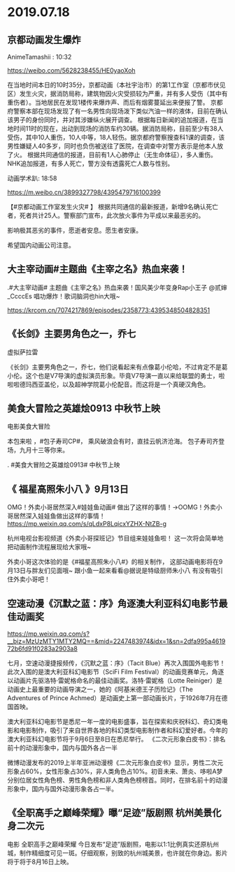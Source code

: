 # 2019.07.18

## 京都动画发生爆炸 

AnimeTamashii :  10:32

https://weibo.com/5628238455/HE0yaoXoh

在当地时间本日的10时35分，京都动画（本社宇治市）的第1工作室（京都市伏见区）发生火灾，据消防局称，建筑物因火灾受损较为严重，并有多人受伤（其中有重伤者）。当地居民在发现1楼传来爆炸声、而后有烟雾蔓延出来便报了警。
京都府警察本部在现场发现了有一名男性向现场泼下类似汽油一样的液体，目前在确认该男子的身份同时，并对其涉嫌纵火展开调查。
根据每日新闻的追加报道，在当地时间11时的现在，出动到现场的消防车约30辆。据消防局称，目前至少有38人受伤，其中10人重伤，10人中等，18人轻伤。据京都府警察搜查科1课的调查，该男性嫌疑人40多岁，同时也负伤被送往了医院，在调查中对警方表示是他本人放了火。
根据共同通信的报道，目前有1人心肺停止（无生命体征），多人重伤。NHK追加报道，有多人死亡，警方没有透露死亡人数与性别。

动画学术趴: 18:58

https://m.weibo.cn/3899327798/4395479716100399

【#京都动画工作室发生火灾#  】 根据共同通信的最新报道，新增9名确认死亡者，死者共计25人。警察部门宣布，此次放火事件为平成以来最恶劣的。

影响极其恶劣的事件，愿逝者安息。愿生者安康。

希望国内动画公司注意。
## 大主宰动画#主题曲《主宰之名》热血来袭！

.#大主宰动画# 主题曲《主宰之名》热血来袭！国风美少年变身Rap小王子 @贰婶_CcccEs  唱功爆炸！歌词脑洞也hin大哦~

https://krcom.cn/7074217869/episodes/2358773:4395348504828351
## 《长剑》主要男角色之一，乔七

虚拟萨拉雷                                                        

《长剑》主要男角色之一，乔七，他们说看起来有点像葛小伦哈，不过肯定不是葛小伦。这个也是V7导演的虚拟演员形象。毕竟V7导演一直以来给联盟的勇士，啦啦啦德玛西亚盖伦，以及超神学院葛小伦配音。而这将是一个真硬汉角色。
## 美食大冒险之英雄烩0913 中秋节上映

电影美食大冒险                                                        

本包来啦 ，#包子寿司CP#， 乘风破浪会有时，直挂云帆济沧海。
包子寿司齐登场，九月十三等你来。

. #美食大冒险之英雄烩0913# 中秋节上映


 
## 《 福星高照朱小八 》9月13日

OMG！外卖小哥居然深入#娃娃鱼动画# 做出了这样的事情！→OOMG！外卖小哥居然深入娃娃鱼做出这样的事情！
https://mp.weixin.qq.com/s/qLdxP8LqicxYZHX-NtZB-g

杭州电视台影视频道《外卖小哥探班记》节目组来娃娃鱼啦！
这一次将会简单地把动画制作流程展现给大家哦~

外卖小哥这次体验的是《#福星高照朱小八#》的相关制作，
这部动画电影将在9月13日与胖友们见面哦~
跟小鱼一起来看看@据说是特级厨师朱小八 有没有吸引住外卖小哥吧！
## 空速动漫《沉默之蓝：序》角逐澳大利亚科幻电影节最佳动画奖

https://mp.weixin.qq.com/s?__biz=MzUzMTY1MTY2MQ==&mid=2247483974&idx=1&sn=2dfa995a461972b6fd91f0283a2903a8

七月，空速动漫捷报频传，《沉默之蓝：序》（Tacit Blue）再次入围国外电影节！此次入围的是澳大利亚科幻电影节（SciFi Film Festival）的动画竞赛单元，角逐以动画片先驱洛特·雷妮格命名的最佳动画奖。洛特·雷妮格（Lotte Reiniger）是动画史上最重要的动画导演之一，她的《阿基米德王子历险记》（The Adventures of Prince Achmed）是动画史上第一部动画长片，于1926年7月在德国首映。

澳大利亚科幻电影节是悉尼一年一度的电影盛事，旨在探索和庆祝科幻、奇幻类电影和电影制作，吸引了来自世界各地的科幻类型电影制作者和科幻爱好者。今年的澳大利亚科幻电影节将于9月6日至8日在悉尼举行。
《二次元形象白皮书》：排名前十的动漫形象中，国内与国外各占一半

微博动漫发布的2019上半年亚洲动漫榜《二次元形象白皮书》显示，男性二次元形象占60%，女性形象占30%，非人类角色占10%。初音未来、萧炎、哆啦A梦分别位居女性角色榜、男性角色榜和非人类角色榜榜首。同时，在排名前十的动漫形象中，国内与国外动漫形象各占一半。
## 《全职高手之巅峰荣耀》曝“足迹”版剧照 杭州美景化身二次元

电影 全职高手之巅峰荣耀 今日发布“足迹”版剧照，电影以1:1比例真实还原杭州城，制作精细度可见一斑。仔细观察，别致的杭州城美景，也许就在你身边。影片将于将于8月16日上映。
 